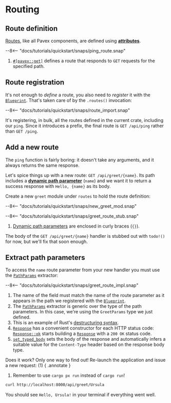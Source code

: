 # Routing

## Route definition

[Routes][routes], like all Pavex components, are defined using [**attributes**][attributes].

--8<-- "docs/tutorials/quickstart/snaps/ping_route.snap"

1. [`#[pavex::get]`][pavex_get_attr] defines a route that responds to `GET` requests for the specified path.

## Route registration

It's not enough to _define_ a route, you also need to _register_ it with the [`Blueprint`][Blueprint].
That's taken care of by the `.routes()` invocation:

--8<-- "docs/tutorials/quickstart/snaps/route_import.snap"

It's registering, in bulk, all the routes defined in the current crate, including our `ping`. Since it introduces a prefix,
the final route is `GET /api/ping` rather than `GET /ping`.

## Add a new route

The `ping` function is fairly boring: it doesn't take any arguments, and it always returns the same response.

Let's spice things up with a new route: `GET /api/greet/{name}`.
Its path includes a [**dynamic path parameter**][path_parameters] (`name`) and we want it to return a success response with `Hello, {name}` as its body.

Create a new `greet` module under `routes` to hold the route definition:

--8<-- "docs/tutorials/quickstart/snaps/new_greet_mod.snap"

--8<-- "docs/tutorials/quickstart/snaps/greet_route_stub.snap"

1. [Dynamic path parameters][path_parameters] are enclosed in curly braces (`{}`).

The body of the `GET /api/greet/{name}` handler is stubbed out with `todo!()` for now, but we'll fix that soon enough.

## Extract path parameters

To access the `name` route parameter from your new handler you must use the [`PathParams`][PathParams] extractor:

--8<-- "docs/tutorials/quickstart/snaps/greet_route_impl.snap"

1. The name of the field must match the name of the route parameter as it appears in the path we registered with
   the [`Blueprint`][Blueprint].
2. The [`PathParams`][PathParams] extractor is generic over the type of the path parameters.
   In this case, we're using the `GreetParams` type we just defined.
3. This is an example of
   Rust's [destructuring syntax](https://doc.rust-lang.org/book/ch18-03-pattern-syntax.html#destructuring-to-break-apart-values).
4. [`Response`][Response] has a convenient constructor for each HTTP status code: [`Response::ok`][Response::ok] starts
   building a [`Response`][Response] with
   a `200 OK` status code.
5. [`set_typed_body`][set_typed_body] sets the body of the response and automatically infers a suitable value for
   the `Content-Type` header
   based on the response body type.

Does it work? Only one way to find out!
Re-launch the application and issue a new request: (1)
{ .annotate }

1. Remember to use `cargo px run` instead of `cargo run`!

```bash
curl http://localhost:8000/api/greet/Ursula
```

You should see `Hello, Ursula!` in your terminal if everything went well.

[attributes]: /guide/attributes/index.md
[routes]: /guide/routing/index.md
[pavex_get_attr]: /api_reference/pavex/attr.get.html
[path_parameters]: /guide/routing/path_patterns.md#path-parameters
[Blueprint]: /api_reference/pavex/struct.Blueprint.html
[StatusCode]: /api_reference/pavex/http/struct.StatusCode.html
[Response]: /api_reference/pavex/response/struct.Response.html
[IntoResponse]: /api_reference/pavex/response/trait.IntoResponse.html
[PathParams]: /api_reference/pavex/request/path/struct.PathParams.html
[Response::ok]: /api_reference/pavex/response/struct.Response.html#method.ok
[set_typed_body]: /api_reference/pavex/response/struct.Response.html#method.set_typed_body
[f!]: /api_reference/pavex/macro.f!.html
